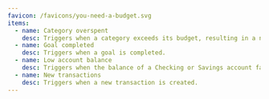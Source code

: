 ```yaml
---
favicon: /favicons/you-need-a-budget.svg
items:
  - name: Category overspent
    desc: Triggers when a category exceeds its budget, resulting in a negative balance.
  - name: Goal completed
    desc: Triggers when a goal is completed.
  - name: Low account balance
    desc: Triggers when the balance of a Checking or Savings account falls below a specified amount within a given month.
  - name: New transactions
    desc: Triggers when a new transaction is created.
---
```


<script setup>
  import CustomListing from '../../components/CustomListing.vue'
</script>

<CustomListing />
